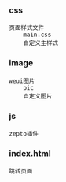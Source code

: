 ### css
	页面样式文件
		main.css
		自定义主样式
### image
	weui图片
		pic
		自定义图片
###	js
	zepto插件
### index.html
	跳转页面